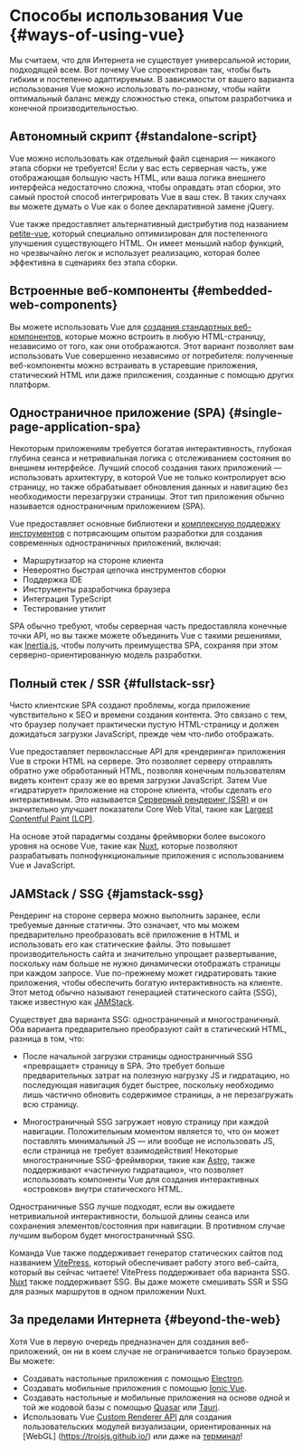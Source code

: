 # Способы использования Vue {#ways-of-using-vue}

Мы считаем, что для Интернета не существует универсальной истории, подходящей всем. Вот почему Vue спроектирован так, чтобы быть гибким и постепенно адаптируемым. В зависимости от вашего варианта использования Vue можно использовать по-разному, чтобы найти оптимальный баланс между сложностью стека, опытом разработчика и конечной производительностью.

## Автономный скрипт {#standalone-script}

Vue можно использовать как отдельный файл сценария — никакого этапа сборки не требуется! Если у вас есть серверная часть, уже отображающая большую часть HTML, или ваша логика внешнего интерфейса недостаточно сложна, чтобы оправдать этап сборки, это самый простой способ интегрировать Vue в ваш стек. В таких случаях вы можете думать о Vue как о более декларативной замене jQuery.

Vue также предоставляет альтернативный дистрибутив под названием [petite-vue](https://github.com/vuejs/petite-vue), который специально оптимизирован для постепенного улучшения существующего HTML. Он имеет меньший набор функций, но чрезвычайно легок и использует реализацию, которая более эффективна в сценариях без этапа сборки.

## Встроенные веб-компоненты {#embedded-web-components}

Вы можете использовать Vue для [создания стандартных веб-компонентов](/guide/extras/web-components), которые можно встроить в любую HTML-страницу, независимо от того, как они отображаются. Этот вариант позволяет вам использовать Vue совершенно независимо от потребителя: полученные веб-компоненты можно встраивать в устаревшие приложения, статический HTML или даже приложения, созданные с помощью других платформ.

## Одностраничное приложение (SPA) {#single-page-application-spa}

Некоторым приложениям требуется богатая интерактивность, глубокая глубина сеанса и нетривиальная логика с отслеживанием состояния во внешнем интерфейсе. Лучший способ создания таких приложений — использовать архитектуру, в которой Vue не только контролирует всю страницу, но также обрабатывает обновления данных и навигацию без необходимости перезагрузки страницы. Этот тип приложения обычно называется одностраничным приложением (SPA).

Vue предоставляет основные библиотеки и [комплексную поддержку инструментов](/guide/scaling-up/tooling) с потрясающим опытом разработки для создания современных одностраничных приложений, включая:

- Маршрутизатор на стороне клиента
- Невероятно быстрая цепочка инструментов сборки
- Поддержка IDE
- Инструменты разработчика браузера
- Интеграция TypeScript
- Тестирование утилит

SPA обычно требуют, чтобы серверная часть предоставляла конечные точки API, но вы также можете объединить Vue с такими решениями, как [Inertia.js](https://inertiajs.com), чтобы получить преимущества SPA, сохраняя при этом серверно-ориентированную модель разработки.

## Полный стек / SSR {#fullstack-ssr}

Чисто клиентские SPA создают проблемы, когда приложение чувствительно к SEO и времени создания контента. Это связано с тем, что браузер получает практически пустую HTML-страницу и должен дожидаться загрузки JavaScript, прежде чем что-либо отображать.

Vue предоставляет первоклассные API для «рендеринга» приложения Vue в строки HTML на сервере. Это позволяет серверу отправлять обратно уже обработанный HTML, позволяя конечным пользователям видеть контент сразу же во время загрузки JavaScript. Затем Vue «гидратирует» приложение на стороне клиента, чтобы сделать его интерактивным. Это называется [Серверный рендеринг (SSR)](/guide/scaling-up/ssr) и он значительно улучшает показатели Core Web Vital, такие как [Largest Contentful Paint (LCP)](https://web.dev/lcp/).

На основе этой парадигмы созданы фреймворки более высокого уровня на основе Vue, такие как [Nuxt](https://nuxt.com/), которые позволяют разрабатывать полнофункциональные приложения с использованием Vue и JavaScript.

## JAMStack / SSG {#jamstack-ssg}

Рендеринг на стороне сервера можно выполнить заранее, если требуемые данные статичны. Это означает, что мы можем предварительно преобразовать всё приложение в HTML и использовать его как статические файлы. Это повышает производительность сайта и значительно упрощает развертывание, поскольку нам больше не нужно динамически отображать страницы при каждом запросе. Vue по-прежнему может гидратировать такие приложения, чтобы обеспечить богатую интерактивность на клиенте. Этот метод обычно называют генерацией статического сайта (SSG), также известную как [JAMStack](https://jamstack.org/what-is-jamstack/).

Существует два варианта SSG: одностраничный и многостраничный. Оба варианта предварительно преобразуют сайт в статический HTML, разница в том, что:

- После начальной загрузки страницы одностраничный SSG «превращает» страницу в SPA. Это требует больше предварительных затрат на полезную нагрузку JS и гидратацию, но последующая навигация будет быстрее, поскольку необходимо лишь частично обновить содержимое страницы, а не перезагружать всю страницу.

- Многостраничный SSG загружает новую страницу при каждой навигации. Положительным моментом является то, что он может поставлять минимальный JS — или вообще не использовать JS, если страница не требует взаимодействия! Некоторые многостраничные SSG-фреймворки, такие как [Astro](https://astro.build/), также поддерживают «частичную гидратацию», что позволяет использовать компоненты Vue для создания интерактивных «островков» внутри статического HTML.

Одностраничные SSG лучше подходят, если вы ожидаете нетривиальной интерактивности, большой длины сеанса или сохранения элементов/состояния при навигации. В противном случае лучшим выбором будет многостраничный SSG.

Команда Vue также поддерживает генератор статических сайтов под названием [VitePress](https://vitepress.dev/), который обеспечивает работу этого веб-сайта, который вы сейчас читаете! VitePress поддерживает оба варианта SSG. [Nuxt](https://nuxt.com/) также поддерживает SSG. Вы даже можете смешивать SSR и SSG для разных маршрутов в одном приложении Nuxt.

## За пределами Интернета {#beyond-the-web}

Хотя Vue в первую очередь предназначен для создания веб-приложений, он ни в коем случае не ограничивается только браузером. Вы можете:

- Создавать настольные приложения с помощью [Electron](https://www.electronjs.org/).
- Создавать мобильные приложения с помощью [Ionic Vue](https://ionicframework.com/docs/vue/overview).
- Создавать настольные и мобильные приложения на основе одной и той же кодовой базы с помощью [Quasar](https://quasar.dev/) или [Tauri](https://tauri.app).
- Использовать Vue [Custom Renderer API](/api/custom-renderer) для создания пользовательских модулей визуализации, ориентированных на [WebGL] (https://troisjs.github.io/) или даже на [терминал](https://github.com/vue-terminal/vue-termui)!
